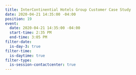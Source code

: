 ```yaml
---
title: InterContinential Hotels Group Customer Case Study
date: 2020-04-21 14:35:00 -04:00
position: 19
event:
  date: 2020-04-21 14:35:00 -04:00
  start-time: 2:35 PM
  end-time: 3:05 PM
filter-date:
  is-day-3: true
filter-time:
  is-daytime: true
filter-type:
  is-session-contactcenter: true
---
```



